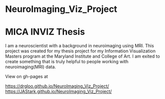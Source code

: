 NeuroImaging_Viz_Project
======

MICA INVIZ Thesis
======
I am a neuroscientist with a background in neuroimaging using MRI. This project was 
created for my thesis project for my Information Visualization Masters program at the 
Maryland Institute and College of Art. I am exited to create something that is truly 
helpful to people working with neuroimaging(MRI) data.


View on gh-pages at

https://drgloo.github.io/NeuroImaging_Viz_Project/
https://JAStark.github.io/NeuroImaging_Viz_Project/

